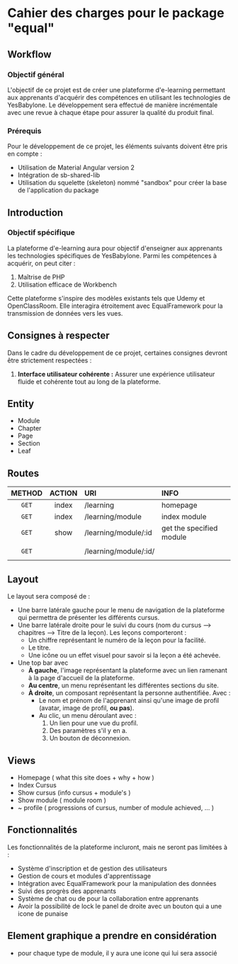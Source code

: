 # Cahier des charges pour le package "equal"

## Workflow

### Objectif général

L'objectif de ce projet est de créer une plateforme d'e-learning permettant aux apprenants d'acquérir des compétences en
utilisant les technologies de YesBabylone. Le développement sera effectué de manière incrémentale avec une revue à
chaque étape pour assurer la qualité du produit final.

### Prérequis

Pour le développement de ce projet, les éléments suivants doivent être pris en compte :

- Utilisation de Material Angular version 2
- Intégration de sb-shared-lib
- Utilisation du squelette (skeleton) nommé "sandbox" pour créer la base de l'application du package

## Introduction

### Objectif spécifique

La plateforme d'e-learning aura pour objectif d'enseigner aux apprenants les technologies spécifiques de YesBabylone.
Parmi les compétences à acquérir, on peut citer :

1. Maîtrise de PHP
2. Utilisation efficace de Workbench

Cette plateforme s'inspire des modèles existants tels que Udemy et OpenClassRoom. Elle interagira étroitement avec
EqualFramework pour la transmission de données vers les vues.

## Consignes à respecter

Dans le cadre du développement de ce projet, certaines consignes devront être strictement respectées :

1. **Interface utilisateur cohérente :** Assurer une expérience utilisateur fluide et cohérente tout au long de la
   plateforme.

## Entity

- Module
- Chapter
- Page
- Section
- Leaf

## Routes

[//]: # (|  ``POST``  | create | /learning/module                 | Adding a new module           |)

[//]: # (|  ``PUT``   | update | /learning/module/:id             | update the specified module   |)

[//]: # (| ``DELETE`` | delete | /learning/module/:id             | Deleting the specified module |)

| METHOD  | ACTION | URI                   | INFO                     |
|:-------:|:------:|:----------------------|:-------------------------|
| ``GET`` | index  | /learning             | homepage                 |
| ``GET`` | index  | /learning/module      | index module             |
| ``GET`` |  show  | /learning/module/:id  | get the specified module |
|         |        |                       |                          |
| ``GET`` |        | /learning/module/:id/ |                          |
|         |        |                       |                          |

## Layout

Le layout sera composé de :

- Une barre latérale gauche pour le menu de navigation de la plateforme qui permettra de présenter les différents
  cursus.
- Une barre latérale droite pour le suivi du cours (nom du cursus --> chapitres --> Titre de la leçon). Les leçons
  comporteront :
    - Un chiffre représentant le numéro de la leçon pour la facilité.
    - Le titre.
    - Une icône ou un effet visuel pour savoir si la leçon a été achevée.
- Une top bar avec
    - **À gauche**, l'image représentant la plateforme avec un lien ramenant à la page d'accueil de la plateforme.
    - **Au centre**, un menu représentant les différentes sections du site.
    - **À droite**, un composant représentant la personne authentifiée. Avec :
        - Le nom et prénom de l'apprenant ainsi qu'une image de profil (avatar, image de profil, **ou pas**).
        - Au clic, un menu déroulant avec :
            1. Un lien pour une vue du profil.
            2. Des paramètres s'il y en a.
            3. Un bouton de déconnexion.

## Views

- Homepage ( what this site does + why + how )
- Index Cursus
- Show cursus (info cursus + module's )
- Show module ( module room )
- ~ profile ( progressions of cursus, number of module achieved, ... )

## Fonctionnalités

Les fonctionnalités de la plateforme incluront, mais ne seront pas limitées à :

- Système d'inscription et de gestion des utilisateurs
- Gestion de cours et modules d'apprentissage
- Intégration avec EqualFramework pour la manipulation des données
- Suivi des progrès des apprenants
- Système de chat ou de pour la collaboration entre apprenants
- Avoir la possibilité de lock le panel de droite avec un bouton qui a une icone de punaise

## Element graphique a prendre en considération

- pour chaque type de module, il y aura une icone qui lui sera associé
